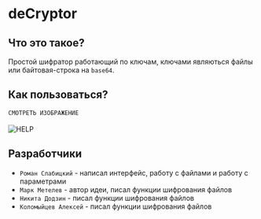 # deCryptor
## Что это такое?
Простой шифратор работающий по ключам, ключами являються файлы или байтовая-строка на `base64`.
## Как пользоваться?
`СМОТРЕТЬ ИЗОБРАЖЕНИЕ`<br><br>
![HELP](https://romanin-rf.github.io/deCryptor/screenshots/help.png)
## Разработчики
- `Роман Слабицкий` - написал интерфейс, работу с файлами и работу с параметрами<br>
- `Марк Метелев` - автор идеи, писал функции шифрования файлов<br>
- `Никита Додзин` - писал функции шифрования файлов<br>
- `Коломыйцев Алексей` - писал функции шифрования файлов<br>